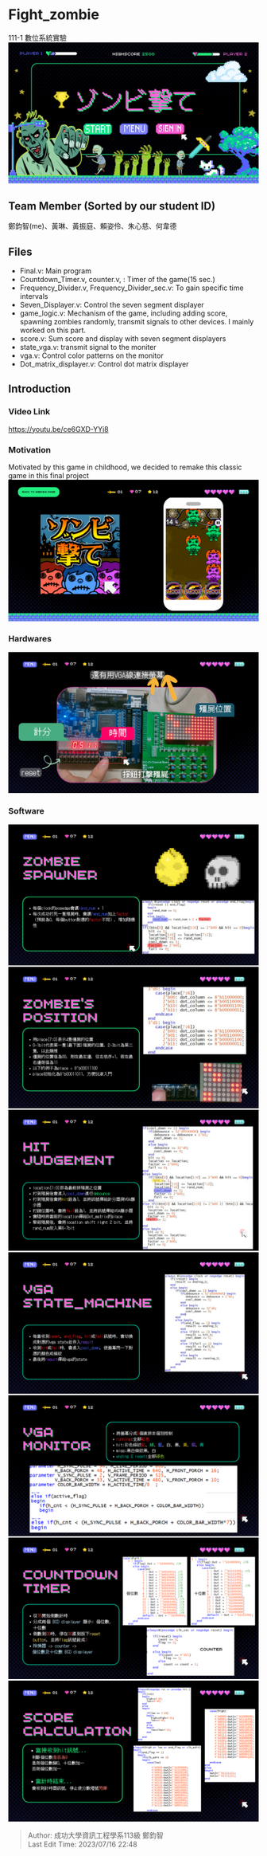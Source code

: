 # Fight_zombie
111-1 數位系統實驗
![Cover](https://github.com/disneyyy/Fight_zombie/blob/main/Introduction/1.png)  
## Team Member (Sorted by our student ID)
鄭鈞智(me)、黃琳、黃振庭、賴姿伶、朱心慈、何韋德  
## Files  
* Final.v: Main program
* Countdown_Timer.v, counter.v, : Timer of the game(15 sec.)
* Frequency_Divider.v, Frequency_Divider_sec.v: To gain specific time intervals
* Seven_Displayer.v: Control the seven segment displayer
* game_logic.v: Mechanism of the game, including adding score, spawning zombies randomly, transmit signals to other devices. I mainly worked on this part.
* score.v: Sum score and display with seven segment displayers
* state_vga.v: transmit signal to the moniter
* vga.v: Control color patterns on the monitor
* Dot_matrix_displayer.v: Control dot matrix displayer
## Introduction
### Video Link
https://youtu.be/ce6GXD-YYj8
### Motivation
Motivated by this game in childhood, we decided to remake this classic game in this final project  
![Motivation](https://github.com/disneyyy/Fight_zombie/blob/main/Introduction/4.png)  
### Hardwares  
![Hardware](https://github.com/disneyyy/Fight_zombie/blob/main/Introduction/6.png)  
### Software
![Software1](https://github.com/disneyyy/Fight_zombie/blob/main/Introduction/11.png)  
![Software2](https://github.com/disneyyy/Fight_zombie/blob/main/Introduction/12.png)  
![Software3](https://github.com/disneyyy/Fight_zombie/blob/main/Introduction/13.png)  
![Software4](https://github.com/disneyyy/Fight_zombie/blob/main/Introduction/14.png)  
![Software5](https://github.com/disneyyy/Fight_zombie/blob/main/Introduction/15.png)  
![Software6](https://github.com/disneyyy/Fight_zombie/blob/main/Introduction/16.png)  
![Software7](https://github.com/disneyyy/Fight_zombie/blob/main/Introduction/17.png)  

> Author: 成功大學資訊工程學系113級 鄭鈞智  
> Last Edit Time: 2023/07/16 22:48
